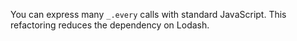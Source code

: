 You can express many `_.every` calls with standard JavaScript. This refactoring reduces the dependency on Lodash.